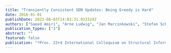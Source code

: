 ```yaml
---
title: "Transiently Consistent SDN Updates: Being Greedy is Hard"
date: 2016-01-01
publishDate: 2023-08-03T14:03:31.913324Z
authors: ["Saeed Amiri", "Arne Ludwig", "Jan Marcinkowski", "Stefan Schmid"]
publication_types: ["1"]
abstract: ""
featured: false
publication: "*Proc. 23rd International Colloquium on Structural Information and Communication Complexity (SIROCCO)*"
---
```


